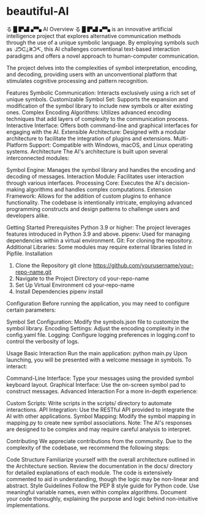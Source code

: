 # beautiful-AI
る █ ▛▟ ▞▚ AI
Overview
る █ ▛▟ ▞▚ is an innovative artificial intelligence project that explores alternative communication methods through the use of a unique symbolic language. By employing symbols such as ᒲᕤᕮ⍊ᕒᑑ↸, this AI challenges conventional text-based interaction paradigms and offers a novel approach to human-computer communication.

The project delves into the complexities of symbol interpretation, encoding, and decoding, providing users with an unconventional platform that stimulates cognitive processing and pattern recognition.

Features
Symbolic Communication: Interacts exclusively using a rich set of unique symbols.
Customizable Symbol Set: Supports the expansion and modification of the symbol library to include new symbols or alter existing ones.
Complex Encoding Algorithms: Utilizes advanced encoding techniques that add layers of complexity to the communication process.
Interactive Interface: Offers both command-line and graphical interfaces for engaging with the AI.
Extensible Architecture: Designed with a modular architecture to facilitate the integration of plugins and extensions.
Multi-Platform Support: Compatible with Windows, macOS, and Linux operating systems.
Architecture
The AI's architecture is built upon several interconnected modules:

Symbol Engine: Manages the symbol library and handles the encoding and decoding of messages.
Interaction Module: Facilitates user interaction through various interfaces.
Processing Core: Executes the AI's decision-making algorithms and handles complex computations.
Extension Framework: Allows for the addition of custom plugins to enhance functionality.
The codebase is intentionally intricate, employing advanced programming constructs and design patterns to challenge users and developers alike.

Getting Started
Prerequisites
Python 3.9 or higher: The project leverages features introduced in Python 3.9 and above.
pipenv: Used for managing dependencies within a virtual environment.
Git: For cloning the repository.
Additional Libraries: Some modules may require external libraries listed in Pipfile.
Installation

1. Clone the Repository
git clone https://github.com/yourusername/your-repo-name.git
2. Navigate to the Project Directory
cd your-repo-name
3. Set Up Virtual Environment
cd your-repo-name
4. Install Dependencies
pipenv install

Configuration
Before running the application, you may need to configure certain parameters:

Symbol Set Configuration: Modify the symbols.json file to customize the symbol library.
Encoding Settings: Adjust the encoding complexity in the config.yaml file.
Logging: Configure logging preferences in logging.conf to control the verbosity of logs.

Usage
Basic Interaction
Run the main application:
python main.py
Upon launching, you will be presented with a welcome message in symbols. To interact:

Command-Line Interface: Type your messages using the provided symbol keyboard layout.
Graphical Interface: Use the on-screen symbol pad to construct messages.
Advanced Interaction
For a more in-depth experience:

Custom Scripts: Write scripts in the scripts/ directory to automate interactions.
API Integration: Use the RESTful API provided to integrate the AI with other applications.
Symbol Mapping: Modify the symbol mapping in mapping.py to create new symbol associations.
Note: The AI's responses are designed to be complex and may require careful analysis to interpret.

Contributing
We appreciate contributions from the community. Due to the complexity of the codebase, we recommend the following steps:

Code Structure
Familiarize yourself with the overall architecture outlined in the Architecture section.
Review the documentation in the docs/ directory for detailed explanations of each module.
The code is extensively commented to aid in understanding, though the logic may be non-linear and abstract.
Style Guidelines
Follow the PEP 8 style guide for Python code.
Use meaningful variable names, even within complex algorithms.
Document your code thoroughly, explaining the purpose and logic behind non-intuitive implementations.

